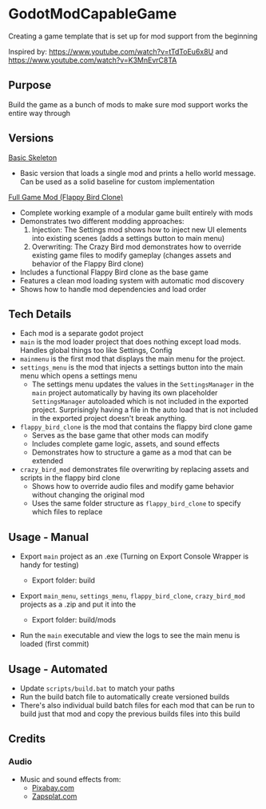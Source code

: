 # GodotModCapableGame
Creating a game template that is set up for mod support from the beginning

Inspired by: https://www.youtube.com/watch?v=tTdToEu6x8U and https://www.youtube.com/watch?v=K3MnEvrC8TA

## Purpose

Build the game as a bunch of mods to make sure mod support works the entire way through

## Versions

[Basic Skeleton](https://github.com/ThomasSilloway/GodotModCapableGame/tree/release/2024.02.19-Basic-Skeleton-Framework)
 - Basic version that loads a single mod and prints a hello world message. Can be used as a solid baseline for custom implementation

[Full Game Mod (Flappy Bird Clone)](https://github.com/ThomasSilloway/GodotModCapableGame/releases/tag/build-2024-02-27-v01)
 - Complete working example of a modular game built entirely with mods
 - Demonstrates two different modding approaches:
   1. Injection: The Settings mod shows how to inject new UI elements into existing scenes (adds a settings button to main menu)
   2. Overwriting: The Crazy Bird mod demonstrates how to override existing game files to modify gameplay (changes assets and behavior of the Flappy Bird clone)
 - Includes a functional Flappy Bird clone as the base game
 - Features a clean mod loading system with automatic mod discovery
 - Shows how to handle mod dependencies and load order

## Tech Details

- Each mod is a separate godot project
- `main` is the mod loader project that does nothing except load mods. Handles global things too like Settings, Config
- `mainmenu` is the first mod that displays the main menu for the project.
- `settings_menu` is the mod that injects a settings button into the main menu which opens a settings menu
  - The settings menu updates the values in the `SettingsManager` in the `main` project automatically by having its own placeholder `SettingsManager` autoloaded which is not included in the exported project. Surprisingly having a file in the auto load that is not included in the exported project doesn't break anything.
- `flappy_bird_clone` is the mod that contains the flappy bird clone game
  - Serves as the base game that other mods can modify
  - Includes complete game logic, assets, and sound effects
  - Demonstrates how to structure a game as a mod that can be extended
- `crazy_bird_mod` demonstrates file overwriting by replacing assets and scripts in the flappy bird clone
  - Shows how to override audio files and modify game behavior without changing the original mod
  - Uses the same folder structure as `flappy_bird_clone` to specify which files to replace

## Usage - Manual

- Export `main` project as an .exe (Turning on Export Console Wrapper is handy for testing)
  - Export folder: build
- Export `main_menu`, `settings_menu`, `flappy_bird_clone`, `crazy_bird_mod` projects as a .zip and put it into the 
  - Export folder: build/mods

- Run the `main` executable and view the logs to see the main menu is loaded (first commit)

## Usage - Automated
- Update `scripts/build.bat` to match your paths
- Run the build batch file to automatically create versioned builds
- There's also individual build batch files for each mod that can be run to build just that mod and copy the previous builds files into this build

## Credits

### Audio
- Music and sound effects from:
  - [Pixabay.com](https://pixabay.com)
  - [Zapsplat.com](https://www.zapsplat.com)

